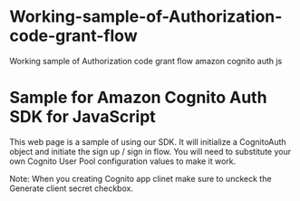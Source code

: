 # Working-sample-of-Authorization-code-grant-flow
Working sample of Authorization code grant flow amazon cognito auth js

# Sample for Amazon Cognito Auth SDK for JavaScript
This web page is a sample of using our SDK. It will initialize a CognitoAuth object and initiate the sign up / sign in flow. You will need to substitute your own Cognito User Pool configuration values to make it work.

Note: When you creating Cognito app clinet make sure to unckeck the Generate client secret checkbox.
